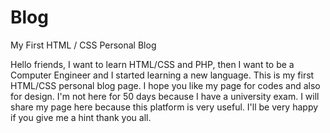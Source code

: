# Blog
My First HTML / CSS Personal Blog

Hello friends, I want to learn HTML/CSS and PHP, then I want to be a Computer Engineer and I started learning a new language.
This is my first HTML/CSS personal blog page. I hope you like my page for codes and also for design. I'm not here for 50 days because
I have a university exam. I will share my page here because this platform is very useful. I'll be very happy if you give me a hint
thank you all.
